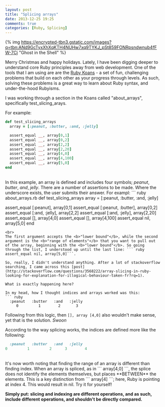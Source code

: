 ```yaml
---
layout: post
title: "Splicing arrays"
date: 2013-12-25 19:25
comments: true
categories: [Ruby, Splicing]
---
```

{% img https://encrypted-tbn3.gstatic.com/images?q=tbn:ANd9GcTyxXhXqKTH4NUHw7xq9TYKJ_pSt859FONRpsndwnub4fFW-7Cj "Ghost in the Shell" %}

Merry Christmas and happy holidays. Lately, I have been digging deeper to understand core Ruby principles away from web development. One of the tools that I am using are are the  [Ruby Koans](http://rubykoans.com/) - a set of fun, challenging problems that build on each other as your progress through levels. As such, solving these problems is a great way to learn about Ruby syntax, and under-the-hood Rubyisms.<br>

I was working through a section in the Koans called "about_arrays", specifically test_slicing_arays.

For example:
``` ruby about_arrays.rb
def test_slicing_arrays
  array = [:peanut, :butter, :and, :jelly]

  assert_equal __, array[0,1]
  assert_equal __, array[0,2]
  assert_equal __, array[2,2]
  assert_equal __, array[2,20]
  assert_equal __, array[4,0]
  assert_equal __, array[4,100]
  assert_equal __, array[5,0]
end
```
<br>
In this example, an array is defined and includes four symbols; <i>peanut</i>, <i>butter</i>, <i>and</i>, <i>jelly</i>. There are a number of assertions to be made. Where the underscore exists, the user submits their answer.
For exampl:
``` ruby about_arrays.rb
def test_slicing_arrays
  array = [:peanut, :butter, :and, :jelly]

  assert_equal [:peanut], array[0,1]
  assert_equal [:peanut, :butter], array[0,2]
  assert_equal [:and, :jelly], array[2,2]
  assert_equal [:and, :jelly], array[2,20]
  assert_equal [], array[4,0]
  assert_equal [], array[4,100]
  assert_equal nil, array[5,0]
end
```
<br>
The first argument accepts the <b>"lower bound"</b>, while the second argument is the <b>"range of elements"</b> that you want to pull out of the array, beginning with the <b>"lower bound"</b>. So going through the list, I understood up until the last line: ``` ruby assert_equal nil, array[5,0]```.

So, really, I didn't understand anything. After a lot of stackoverflow searching, I came across this [post](http://stackoverflow.com/questions/3568222/array-slicing-in-ruby-looking-for-explanation-for-illogical-behaviour-taken-fr?rq=1).

What is exactly happening here?

In my head, how I thought indices and arrays worked was this:
``` ruby
  :peanut   :butter   :and   :jelly
     0         1        2       3
```
Following from this logic, then ``` [], array [4,0] ``` also wouldn't make sense, yet that is the solution. *Swoon*

According to the way splicing works, the indices are defined more like the following:

``` ruby
  :peanut   :butter   :and   :jelly
0         1         2      3        4
```
<br>
It's now worth noting that finding the range of an array is different than finding index.
When an array is spliced, as in ``` array[4,0] ```, the splice does not identify the elements themselves, but places **BETWEEN** the elements. This is a key distinction from ``` array[4] ```; here, Ruby is pointing at index 4. This would result in nil. Try it for yourself!

**Simply put: slicing and indexing are different operations, and as such, include different operations, and shouldn't be directly compared.**

